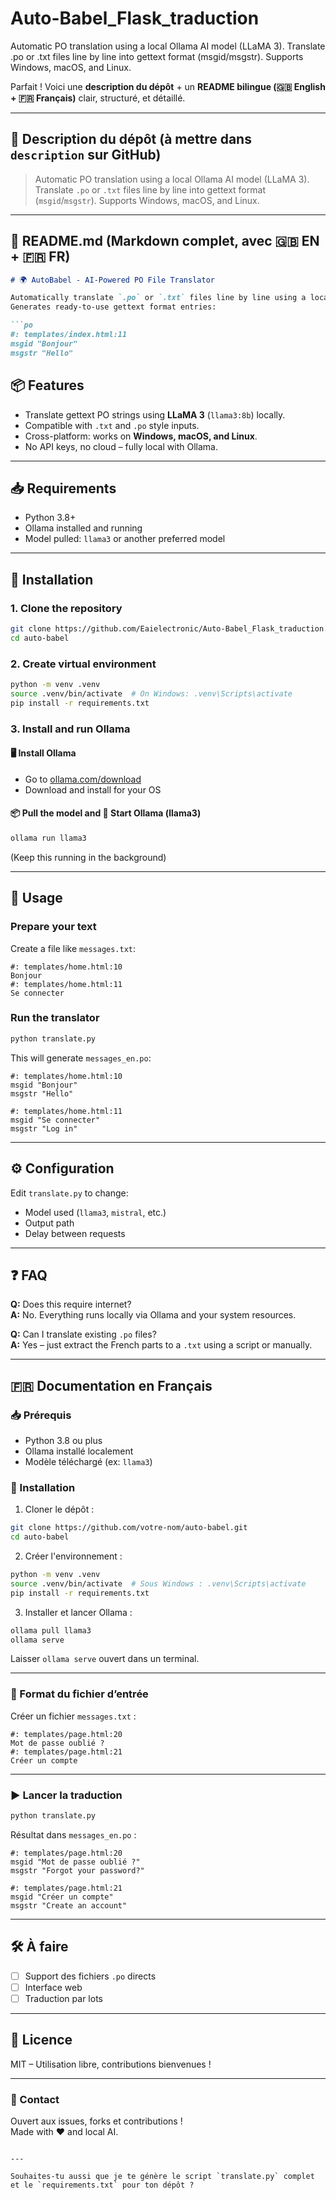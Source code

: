 # Auto-Babel_Flask_traduction
Automatic PO translation using a local Ollama AI model (LLaMA 3). Translate .po or .txt files line by line into gettext format (msgid/msgstr). Supports Windows, macOS, and Linux.


Parfait ! Voici une **description du dépôt** + un **README bilingue (🇬🇧 English + 🇫🇷 Français)** clair, structuré, et détaillé.

---

## 🧾 Description du dépôt (à mettre dans `description` sur GitHub)

> Automatic PO translation using a local Ollama AI model (LLaMA 3). Translate `.po` or `.txt` files line by line into gettext format (`msgid`/`msgstr`). Supports Windows, macOS, and Linux.  

---

## 📘 README.md (Markdown complet, avec 🇬🇧 EN + 🇫🇷 FR)

```markdown
# 🌍 AutoBabel - AI-Powered PO File Translator

Automatically translate `.po` or `.txt` files line by line using a local LLaMA 3 model via [Ollama](https://ollama.com/).  
Generates ready-to-use gettext format entries:

```po
#: templates/index.html:11
msgid "Bonjour"
msgstr "Hello"
```

## 📦 Features

- Translate gettext PO strings using **LLaMA 3** (`llama3:8b`) locally.
- Compatible with `.txt` and `.po` style inputs.
- Cross-platform: works on **Windows, macOS, and Linux**.
- No API keys, no cloud – fully local with Ollama.

---

## 📥 Requirements

- Python 3.8+
- Ollama installed and running
- Model pulled: `llama3` or another preferred model

---

## 🚀 Installation

### 1. Clone the repository

```bash
git clone https://github.com/Eaielectronic/Auto-Babel_Flask_traduction.git
cd auto-babel
```

### 2. Create virtual environment

```bash
python -m venv .venv
source .venv/bin/activate  # On Windows: .venv\Scripts\activate
pip install -r requirements.txt
```

### 3. Install and run Ollama

#### 🖥️ Install Ollama

- Go to [ollama.com/download](https://ollama.com/download)
- Download and install for your OS

#### 📦 Pull the model and 🔄 Start Ollama (llama3)

```bash
ollama run llama3
```

(Keep this running in the background)

---

## 🧠 Usage

### Prepare your text

Create a file like `messages.txt`:

```
#: templates/home.html:10
Bonjour
#: templates/home.html:11
Se connecter
```

### Run the translator

```bash
python translate.py
```

This will generate `messages_en.po`:

```po
#: templates/home.html:10
msgid "Bonjour"
msgstr "Hello"

#: templates/home.html:11
msgid "Se connecter"
msgstr "Log in"
```

---

## ⚙️ Configuration

Edit `translate.py` to change:
- Model used (`llama3`, `mistral`, etc.)
- Output path
- Delay between requests

---

## ❓ FAQ

**Q:** Does this require internet?  
**A:** No. Everything runs locally via Ollama and your system resources.

**Q:** Can I translate existing `.po` files?  
**A:** Yes – just extract the French parts to a `.txt` using a script or manually.

---

## 🇫🇷 Documentation en Français

### 📥 Prérequis

- Python 3.8 ou plus
- Ollama installé localement
- Modèle téléchargé (ex: `llama3`)

### 🚀 Installation

1. Cloner le dépôt :
```bash
git clone https://github.com/votre-nom/auto-babel.git
cd auto-babel
```

2. Créer l'environnement :
```bash
python -m venv .venv
source .venv/bin/activate  # Sous Windows : .venv\Scripts\activate
pip install -r requirements.txt
```

3. Installer et lancer Ollama :
```bash
ollama pull llama3
ollama serve
```

Laisser `ollama serve` ouvert dans un terminal.

---

### 📄 Format du fichier d’entrée

Créer un fichier `messages.txt` :

```
#: templates/page.html:20
Mot de passe oublié ?
#: templates/page.html:21
Créer un compte
```

---

### ▶️ Lancer la traduction

```bash
python translate.py
```

Résultat dans `messages_en.po` :

```po
#: templates/page.html:20
msgid "Mot de passe oublié ?"
msgstr "Forgot your password?"

#: templates/page.html:21
msgid "Créer un compte"
msgstr "Create an account"
```

---

## 🛠️ À faire

- [ ] Support des fichiers `.po` directs
- [ ] Interface web
- [ ] Traduction par lots

---

## 📄 Licence

MIT – Utilisation libre, contributions bienvenues !

---

### 💬 Contact

Ouvert aux issues, forks et contributions !  
Made with ❤️ and local AI.

```

---

Souhaites-tu aussi que je te génère le script `translate.py` complet et le `requirements.txt` pour ton dépôt ?
